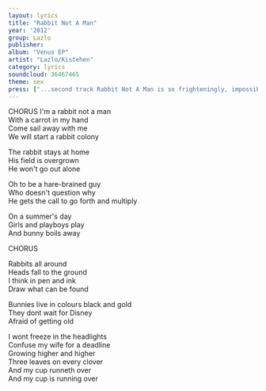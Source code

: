 ```yaml
---
layout: lyrics
title: "Rabbit Not A Man"
year: '2012'
group: Lazlo
publisher: 
album: "Venus EP"
artist: "Lazlo/Kistehen"
category: lyrics
soundcloud: 36467465
theme: sex
press: ["...second track Rabbit Not A Man is so frighteningly, impossibly, balls to the wall AWESOME. The only time on the E.P Lazlo seems to cut loose and not worry about sounding utterly mental, over a wall of savage, power pop guitar riffs, one note keyboard lines and an utterly thrilling sense of momentum that never lets up. It’s completely wonderful...", "AAAMusic"]
---
```

CHORUS
I'm a rabbit not a man  
With a carrot in my hand  
Come sail away with me  
We will start a rabbit colony    

The rabbit stays at home  
His field is overgrown  
He won't go out alone  

Oh to be a hare-brained guy  
Who doesn't question why  
He gets the call to go forth and multiply  

On a summer's day  
Girls and playboys play  
And bunny boils away  

CHORUS  

Rabbits all around  
Heads fall to the ground  
I think in pen and ink  
Draw what can be found  

Bunnies live in colours black and gold  
They dont wait for Disney  
Afraid of getting old  

I wont freeze in the headlights  
Confuse my wife for a deadline  
Growing higher and higher  
Three leaves on every clover  
And my cup runneth over  
And my cup is running over  
